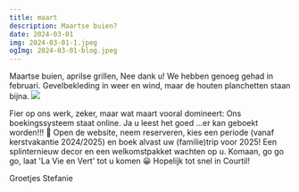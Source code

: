 ```yaml
---
title: maart
description: Maartse buien?
date: 2024-03-01
img: 2024-03-01-1.jpeg
ogImg: 2024-03-01-blog.jpeg
---
```


Maartse buien, aprilse grillen, Nee dank u! We hebben genoeg gehad in februari. Gevelbekleding in weer en wind, maar de houten planchetten staan bijna.
![](2024-03-01-2.jpeg)

Fier op ons werk, zeker, maar wat maart vooral domineert: Ons boekingssysteem staat online. Ja u leest het goed …er kan geboekt worden!!! 🎉 Open de website, neem reserveren, kies een periode (vanaf kerstvakantie 2024/2025) en boek alvast uw (familie)trip voor 2025! Een splinternieuw decor en een welkomstpakket wachten op u. Komaan, go go go, laat 'La Vie en Vert' tot u komen 😀
Hopelijk tot snel in Courtil!

Groetjes Stefanie
